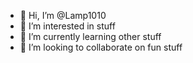 - 👋 Hi, I’m @Lamp1010
- 👀 I’m interested in stuff
- 🌱 I’m currently learning other stuff
- 💞️ I’m looking to collaborate on fun stuff
